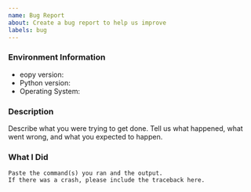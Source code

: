 ```yaml
---
name: Bug Report
about: Create a bug report to help us improve
labels: bug
---
```


<!-- Please search existing issues to avoid creating duplicates. -->

### Environment Information

-   eopy version:
-   Python version:
-   Operating System:

### Description

Describe what you were trying to get done.
Tell us what happened, what went wrong, and what you expected to happen.

### What I Did

```
Paste the command(s) you ran and the output.
If there was a crash, please include the traceback here.
```
